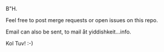 B"H.

Feel free to post merge requests or open issues on this repo.

Email can also be sent, to mail åt yiddishkeit…info.

Kol Tuv! :-)
